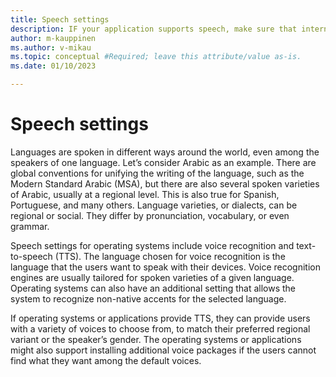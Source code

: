 ```yaml
---
title: Speech settings
description: IF your application supports speech, make sure that international users also benefit.
author: m-kauppinen
ms.author: v-mikau
ms.topic: conceptual #Required; leave this attribute/value as-is.
ms.date: 01/10/2023

---
```


# Speech settings

Languages are spoken in different ways around the world, even among the speakers of one language. Let’s consider Arabic as an example. There are global conventions for unifying the writing of the language, such as the Modern Standard Arabic (MSA), but there are also several spoken varieties of Arabic, usually at a regional level. This is also true for Spanish, Portuguese, and many others. Language varieties, or dialects, can be regional or social. They differ by pronunciation, vocabulary, or even grammar.

Speech settings for operating systems include voice recognition and text-to-speech (TTS). The language chosen for voice recognition is the language that the users want to speak with their devices. Voice recognition engines are usually tailored for spoken varieties of a given language. Operating systems can also have an additional setting that allows the system to recognize non-native accents for the selected language.

If operating systems or applications provide TTS, they can provide users with a variety of voices to choose from, to match their preferred regional variant or the speaker’s gender. The operating systems or applications might also support installing additional voice packages if the users cannot find what they want among the default voices.
